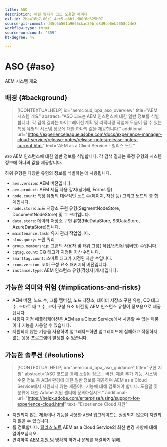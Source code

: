 ```yaml
---
title: ASO
description: 패턴 탐지기 코드 도움말 페이지
exl-id: 2ba416b7-80c1-4ec5-a6bf-d80f6d625b07
source-git-commit: d45c6b561a9665cbac39bfd8d9ce6eb2658c24e8
workflow-type: tm+mt
source-wordcount: '359'
ht-degree: 4%

---
```


# ASO {#aso}

AEM 시스템 개요

## 배경 {#background}

>[!CONTEXTUALHELP]
>id="aemcloud_bpa_aso_overview"
>title="AEM 시스템 개요"
>abstract="ASO 코드는 AEM 인스턴스에 대한 일반 정보를 식별합니다. 각 검색 결과는 마이그레이션 계획 및 리팩터링 작업에 도움이 될 수 있는 특정 유형의 시스템 정보에 대한 하나의 값을 제공합니다."
>additional-url="https://experienceleague.adobe.com/docs/experience-manager-cloud-service/release-notes/release-notes/release-notes-current.html" text="AEM as a Cloud Service - 릴리스 노트"

`ASO` AEM 인스턴스에 대한 일반 정보를 식별합니다. 각 검색 결과는 특정 유형의 시스템 정보에 하나의 값을 제공합니다.

하위 유형은 다양한 유형의 정보를 식별하는 데 사용됩니다.

* `aem.version`: AEM 버전입니다.
* `aem.product`: AEM 제품 사용 감지(상거래, Forms 등).
* `node.count`: 특정 유형의 대략적인 노드 수(페이지, 자산 등) 그리고 노드의 총 합계입니다.
* `node.store`: 노드 저장소 구현 유형(SegmentNodeStore, DocumentNodeStore) 및 그 크기입니다.
* `data.store`: 데이터 저장소 구현 유형(FileDataStore, S3DataStore, AzureDataStore)입니다.
* `maintenance.task`: 유지 관리 작업입니다.
* `slow.query`: 느린 쿼리
* `group.membership`: 그룹의 사용자 및 하위 그룹( 직접/선언된 멤버만) 수입니다.
* `cqtag.count`: CQ 태그가 지정된 자산 수입니다.
* `smarttag.count`: 스마트 태그가 지정된 자산 수입니다.
* `ccom.version`: 코어 구성 요소 패키지의 버전입니다.
* `instance.type`: AEM 인스턴스 유형(작성자|게시)입니다.

## 가능한 의미와 위험 {#implications-and-risks}

* AEM 버전, 노드 수, 그룹 멤버십, 노드 저장소, 데이터 저장소 구현 유형, CQ 태그 수, 스마트 태그 수, 코어 구성 요소 버전 및 AEM 인스턴스 유형이 정보용으로 제공됩니다.
* 사용자 지정 애플리케이션은 AEM as a Cloud Service에서 사용할 수 없는 제품이나 기능을 사용할 수 있습니다.
* 지원되지 않는 기능을 사용하여 업그레이드하면 업그레이드에 실패하고 작동하지 않는 응용 프로그램이 발생할 수 있습니다.

## 가능한 솔루션 {#solutions}

>[!CONTEXTUALHELP]
>id="aemcloud_bpa_aso_guidance"
>title="구현 지침"
>abstract="ASO 코드를 통해 노출된 정보는 버전, 제품 추가 기능, 시스템 수준 정보 등 AEM 환경에 대한 일반 정보를 제공하며 AEM as a Cloud Service에서 지원되지 않는 제품이나 기능에 대해 검토해야 합니다. 도움말 및 분류에 대한 Adobe 지원 센터에 문의하십시오."
>additional-url="https://helpx.adobe.com/enterprise/using/support-for-experience-cloud.html" text="Experience Cloud 지원"

* 지원되지 않는 제품이나 기능을 사용한 AEM 업그레이드는 권장되지 않으며 지원되지 않을 수 있습니다.
* 를 검토합니다. [릴리스 노트](https://experienceleague.adobe.com/docs/experience-manager-cloud-service/release-notes/release-notes/release-notes-current.html?lang=ko-KR) AEM as a Cloud Service의 최신 변경 사항에 대해 알아보십시오.
* 연락하여 [AEM 지원 팀](https://helpx.adobe.com/enterprise/using/support-for-experience-cloud.html) 명확히 하거나 문제를 해결하기 위해.
